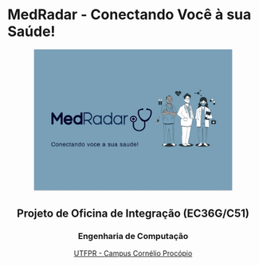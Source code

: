 # MedRadar - Conectando Você à sua Saúde!

<div align="center">
    <img src="./img/main.png" alt="MedRadar" width="400"/>
    <h2>Projeto de Oficina de Integração (EC36G/C51)</h2>
    <h3>Engenharia de Computação</h3>
    <a href=http://www.utfpr.edu.br/campus/cornelioprocopio >UTFPR - Campus Cornélio Procópio</a>   
<div>
